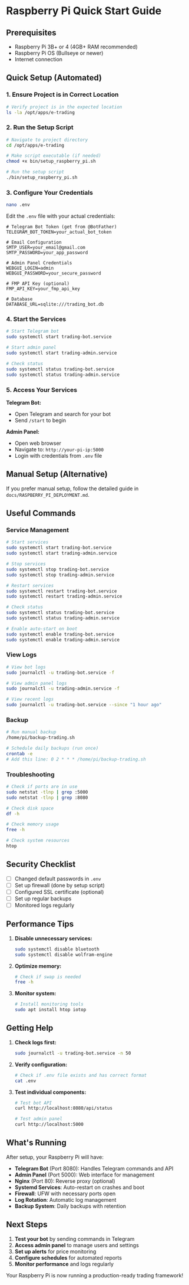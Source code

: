 # Raspberry Pi Quick Start Guide

## Prerequisites
- Raspberry Pi 3B+ or 4 (4GB+ RAM recommended)
- Raspberry Pi OS (Bullseye or newer)
- Internet connection

## Quick Setup (Automated)

### 1. Ensure Project is in Correct Location
```bash
# Verify project is in the expected location
ls -la /opt/apps/e-trading
```

### 2. Run the Setup Script
```bash
# Navigate to project directory
cd /opt/apps/e-trading

# Make script executable (if needed)
chmod +x bin/setup_raspberry_pi.sh

# Run the setup script
./bin/setup_raspberry_pi.sh
```

### 3. Configure Your Credentials
```bash
nano .env
```

Edit the `.env` file with your actual credentials:
```env
# Telegram Bot Token (get from @BotFather)
TELEGRAM_BOT_TOKEN=your_actual_bot_token

# Email Configuration
SMTP_USER=your_email@gmail.com
SMTP_PASSWORD=your_app_password

# Admin Panel Credentials
WEBGUI_LOGIN=admin
WEBGUI_PASSWORD=your_secure_password

# FMP API Key (optional)
FMP_API_KEY=your_fmp_api_key

# Database
DATABASE_URL=sqlite:///trading_bot.db
```

### 4. Start the Services
```bash
# Start Telegram bot
sudo systemctl start trading-bot.service

# Start admin panel
sudo systemctl start trading-admin.service

# Check status
sudo systemctl status trading-bot.service
sudo systemctl status trading-admin.service
```

### 5. Access Your Services

**Telegram Bot:**
- Open Telegram and search for your bot
- Send `/start` to begin

**Admin Panel:**
- Open web browser
- Navigate to: `http://your-pi-ip:5000`
- Login with credentials from `.env` file

## Manual Setup (Alternative)

If you prefer manual setup, follow the detailed guide in `docs/RASPBERRY_PI_DEPLOYMENT.md`.

## Useful Commands

### Service Management
```bash
# Start services
sudo systemctl start trading-bot.service
sudo systemctl start trading-admin.service

# Stop services
sudo systemctl stop trading-bot.service
sudo systemctl stop trading-admin.service

# Restart services
sudo systemctl restart trading-bot.service
sudo systemctl restart trading-admin.service

# Check status
sudo systemctl status trading-bot.service
sudo systemctl status trading-admin.service

# Enable auto-start on boot
sudo systemctl enable trading-bot.service
sudo systemctl enable trading-admin.service
```

### View Logs
```bash
# View bot logs
sudo journalctl -u trading-bot.service -f

# View admin panel logs
sudo journalctl -u trading-admin.service -f

# View recent logs
sudo journalctl -u trading-bot.service --since "1 hour ago"
```

### Backup
```bash
# Run manual backup
/home/pi/backup-trading.sh

# Schedule daily backups (run once)
crontab -e
# Add this line: 0 2 * * * /home/pi/backup-trading.sh
```

### Troubleshooting
```bash
# Check if ports are in use
sudo netstat -tlnp | grep :5000
sudo netstat -tlnp | grep :8080

# Check disk space
df -h

# Check memory usage
free -h

# Check system resources
htop
```

## Security Checklist

- [ ] Changed default passwords in `.env`
- [ ] Set up firewall (done by setup script)
- [ ] Configured SSL certificate (optional)
- [ ] Set up regular backups
- [ ] Monitored logs regularly

## Performance Tips

1. **Disable unnecessary services:**
   ```bash
   sudo systemctl disable bluetooth
   sudo systemctl disable wolfram-engine
   ```

2. **Optimize memory:**
   ```bash
   # Check if swap is needed
   free -h
   ```

3. **Monitor system:**
   ```bash
   # Install monitoring tools
   sudo apt install htop iotop
   ```

## Getting Help

1. **Check logs first:**
   ```bash
   sudo journalctl -u trading-bot.service -n 50
   ```

2. **Verify configuration:**
   ```bash
   # Check if .env file exists and has correct format
   cat .env
   ```

3. **Test individual components:**
   ```bash
   # Test bot API
   curl http://localhost:8080/api/status
   
   # Test admin panel
   curl http://localhost:5000
   ```

## What's Running

After setup, your Raspberry Pi will have:

- **Telegram Bot** (Port 8080): Handles Telegram commands and API
- **Admin Panel** (Port 5000): Web interface for management
- **Nginx** (Port 80): Reverse proxy (optional)
- **Systemd Services**: Auto-restart on crashes and boot
- **Firewall**: UFW with necessary ports open
- **Log Rotation**: Automatic log management
- **Backup System**: Daily backups with retention

## Next Steps

1. **Test your bot** by sending commands in Telegram
2. **Access admin panel** to manage users and settings
3. **Set up alerts** for price monitoring
4. **Configure schedules** for automated reports
5. **Monitor performance** and logs regularly

Your Raspberry Pi is now running a production-ready trading framework!
